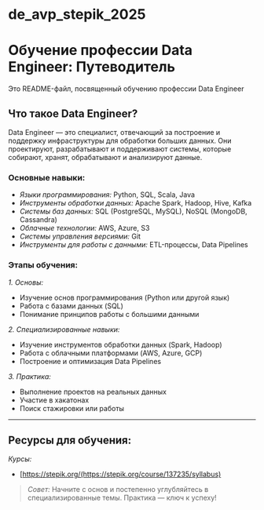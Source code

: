 # de_avp_stepik_2025

# Обучение профессии Data Engineer: Путеводитель

Это README-файл, посвященный обучению профессии Data Engineer

## Что такое Data Engineer?

Data Engineer — это специалист, отвечающий за построение и поддержку инфраструктуры для обработки больших данных. Они проектируют, разрабатывают и поддерживают системы, которые собирают, хранят, обрабатывают и анализируют данные.

### Основные навыки:

* *Языки программирования:* Python, SQL, Scala, Java
* *Инструменты обработки данных:* Apache Spark, Hadoop, Hive, Kafka
* *Системы баз данных:* SQL (PostgreSQL, MySQL), NoSQL (MongoDB, Cassandra)
* *Облачные технологии:* AWS, Azure, S3
* *Системы управления версиями:* Git
* *Инструменты для работы с данными:* ETL-процессы, Data Pipelines

### Этапы обучения:

*1. Основы:*

* Изучение основ программирования (Python или другой язык)
* Работа с базами данных (SQL)
* Понимание принципов работы с большими данными

*2. Специализированные навыки:*

* Изучение инструментов обработки данных (Spark, Hadoop)
* Работа с облачными платформами (AWS, Azure, GCP)
* Построение и оптимизация Data Pipelines

*3. Практика:*

* Выполнение проектов на реальных данных
* Участие в хакатонах
* Поиск стажировки или работы

---

## Ресурсы для обучения:

*Курсы:*

* [https://stepik.org/(https://stepik.org/course/137235/syllabus)


> *Совет:* Начните с основ и постепенно углубляйтесь в специализированные темы.  Практика — ключ к успеху!